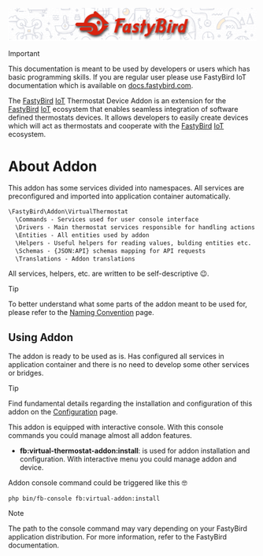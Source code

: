 <p align="center">
	<img src="https://github.com/fastybird/.github/blob/main/assets/repo_title.png?raw=true" alt="FastyBird"/>
</p>

> [!IMPORTANT]
This documentation is meant to be used by developers or users which has basic programming skills. If you are regular user
please use FastyBird IoT documentation which is available on [docs.fastybird.com](https://docs.fastybird.com).

The [FastyBird](https://www.fastybird.com) [IoT](https://en.wikipedia.org/wiki/Internet_of_things) Thermostat Device Addon is an extension for the [FastyBird](https://www.fastybird.com) [IoT](https://en.wikipedia.org/wiki/Internet_of_things) ecosystem
that enables seamless integration of software defined thermostats devices. It allows developers to easily create devices
which will act as thermostats and cooperate with the [FastyBird](https://www.fastybird.com) [IoT](https://en.wikipedia.org/wiki/Internet_of_things) ecosystem.

# About Addon

This addon has some services divided into namespaces. All services are preconfigured and imported into application
container automatically.

```
\FastyBird\Addon\VirtualThermostat
  \Commands - Services used for user console interface
  \Drivers - Main thermostat services responsible for handling actions
  \Entities - All entities used by addon
  \Helpers - Useful helpers for reading values, bulding entities etc.
  \Schemas - {JSON:API} schemas mapping for API requests
  \Translations - Addon translations
```

All services, helpers, etc. are written to be self-descriptive :wink:.

> [!TIP]
To better understand what some parts of the addon meant to be used for, please refer to the [Naming Convention](Naming-Convention) page.

## Using Addon

The addon is ready to be used as is. Has configured all services in application container and there is no need to develop
some other services or bridges.

> [!TIP]
Find fundamental details regarding the installation and configuration of this addon on the [Configuration](Configuration) page.

This addon is equipped with interactive console. With this console commands you could manage almost all addon features.

* **fb:virtual-thermostat-addon:install**: is used for addon installation and configuration. With interactive menu you could manage addon and device.

Addon console command could be triggered like this :nerd_face:

```shell
php bin/fb-console fb:virtual-addon:install
```

> [!NOTE]
The path to the console command may vary depending on your FastyBird application distribution. For more information, refer to the FastyBird documentation.
